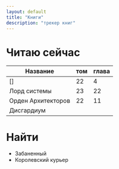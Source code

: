 ```yaml
---
layout: default
title: "Книги"
description: "трекер книг"
---
```


# Читаю сейчас

| Название           | том | глава |     
| --- | --- | --- | 
| []| 22| 4|     
| Лорд системы |  23   | 22   |   
|Орден Архитекторов | 22|11|
|  Дисгардиум             |     |       |     



# Найти

- Забаненный 
- Королевский курьер 


